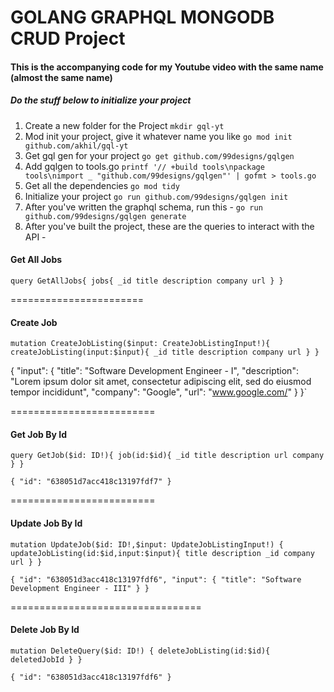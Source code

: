 # GOLANG GRAPHQL MONGODB CRUD Project

#### This is the accompanying code for my Youtube video with the same name (almost the same name)

##### Do the stuff below to initialize your project

1. Create a new folder for the Project
   `mkdir gql-yt`
2. Mod init your project, give it whatever name you like
   `go mod init github.com/akhil/gql-yt`
3. Get gql gen for your project
   `go get github.com/99designs/gqlgen`
4. Add gqlgen to tools.go
   `printf '// +build tools\npackage tools\nimport _ "github.com/99designs/gqlgen"' | gofmt > tools.go`
5. Get all the dependencies
   `go mod tidy`
6. Initialize your project
   `go run github.com/99designs/gqlgen init`
7. After you've written the graphql schema, run this - `go run github.com/99designs/gqlgen generate`
8. After you've built the project, these are the queries to interact with the API -

#### Get All Jobs

`query GetAllJobs{
jobs{
_id
title
description
company
url
}
}`

=======================

#### Create Job

`mutation CreateJobListing($input: CreateJobListingInput!){
createJobListing(input:$input){
_id
title
description
company
url
}
}`

{
"input": {
"title": "Software Development Engineer - I",
"description": "Lorem ipsum dolor sit amet, consectetur adipiscing elit, sed do eiusmod tempor incididunt",
"company": "Google",
"url": "www.google.com/"
}
}`

=========================

#### Get Job By Id

`query GetJob($id: ID!){
job(id:$id){
_id
title
description
url
company
}
}`

`{
"id": "638051d7acc418c13197fdf7"
}`

=========================

#### Update Job By Id

`mutation UpdateJob($id: ID!,$input: UpdateJobListingInput!) {
updateJobListing(id:$id,input:$input){
title
description
_id
company
url
}
}`

`{
"id": "638051d3acc418c13197fdf6",
"input": {
"title": "Software Development Engineer - III"
}
}`

=================================

#### Delete Job By Id

`mutation DeleteQuery($id: ID!) {
deleteJobListing(id:$id){
deletedJobId
}
}`

`{
"id": "638051d3acc418c13197fdf6"
}`